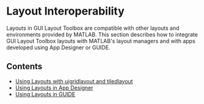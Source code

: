 
# Layout Interoperability

Layouts in GUI Layout Toolbox are compatible with other layouts and environments provided by MATLAB. This section describes how to integrate GUI Layout Toolbox layouts with MATLAB's layout managers and with apps developed using App Designer or GUIDE.

## Contents
- [Using Layouts with uigridlayout and tiledlayout](UsingLayoutsWithGridLayoutManagers.md)
- [Using Layouts in App Designer](UsingLayoutsInAppDesigner.md)
- [Using Layouts in GUIDE](UsingLayoutsInGUIDE.md)